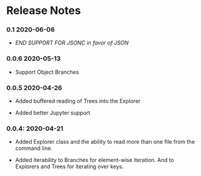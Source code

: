 # Release Notes

### 0.1 2020-06-06

* *END SUPPORT FOR JSONC in favor of JSON*

### 0.0.6 2020-05-13

* Support Object Branches

### 0.0.5 2020-04-26

* Added buffered reading of Trees into the Explorer

* Added better Jupyter support

### 0.0.4: 2020-04-21

* Added Explorer class and the ability to read more than one file from the command line.

* Added iterability to Branches for element-wise iteration. And to Explorers and Trees for iterating over keys.
